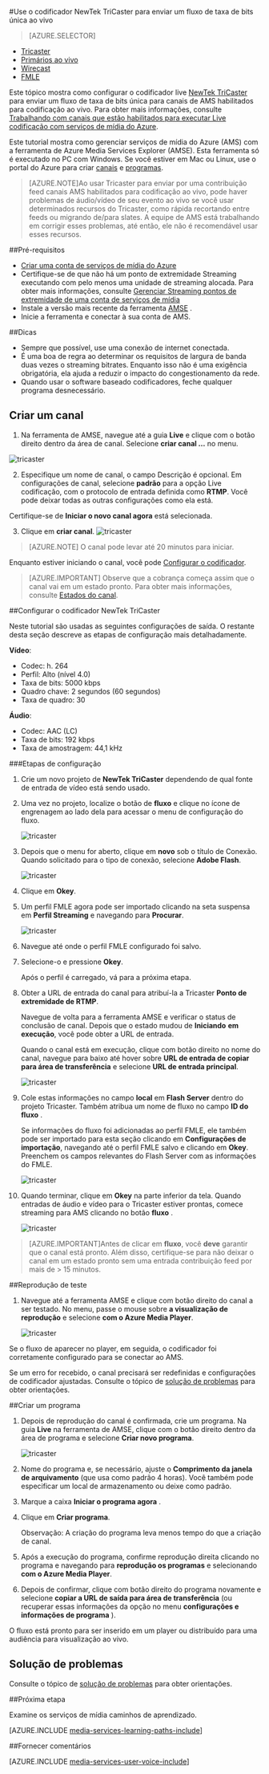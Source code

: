 <properties 
    pageTitle="Configurar o codificador NewTek TriCaster para enviar um fluxo ao vivo de taxa de bits única | Microsoft Azure" 
    description="Este tópico mostra como configurar o codificador live Tricaster para enviar um fluxo de taxa de bits única para canais de AMS habilitados para codificação ao vivo." 
    services="media-services" 
    documentationCenter="" 
    authors="cenkdin" 
    manager="erikre" 
    editor=""/>

<tags 
    ms.service="media-services" 
    ms.workload="media" 
    ms.tgt_pltfrm="na" 
    ms.devlang="ne" 
    ms.topic="article" 
    ms.date="10/12/2016" 
    ms.author="juliako;cenkd;anilmur"/>

#<a name="use-the-newtek-tricaster-encoder-to-send-a-single-bitrate-live-stream"></a>Use o codificador NewTek TriCaster para enviar um fluxo de taxa de bits única ao vivo

> [AZURE.SELECTOR]
- [Tricaster](media-services-configure-tricaster-live-encoder.md)
- [Primários ao vivo](media-services-configure-elemental-live-encoder.md)
- [Wirecast](media-services-configure-wirecast-live-encoder.md)
- [FMLE](media-services-configure-fmle-live-encoder.md)

Este tópico mostra como configurar o codificador live [NewTek TriCaster](http://newtek.com/products/tricaster-40.html) para enviar um fluxo de taxa de bits única para canais de AMS habilitados para codificação ao vivo. Para obter mais informações, consulte [Trabalhando com canais que estão habilitados para executar Live codificação com serviços de mídia do Azure](media-services-manage-live-encoder-enabled-channels.md).

Este tutorial mostra como gerenciar serviços de mídia do Azure (AMS) com a ferramenta de Azure Media Services Explorer (AMSE). Esta ferramenta só é executado no PC com Windows. Se você estiver em Mac ou Linux, use o portal do Azure para criar [canais](media-services-portal-creating-live-encoder-enabled-channel.md#create-a-channel) e [programas](media-services-portal-creating-live-encoder-enabled-channel.md#create-and-manage-a-program).

>[AZURE.NOTE]Ao usar Tricaster para enviar por uma contribuição feed canais AMS habilitados para codificação ao vivo, pode haver problemas de áudio/vídeo de seu evento ao vivo se você usar determinados recursos do Tricaster, como rápida recortando entre feeds ou migrando de/para slates. A equipe de AMS está trabalhando em corrigir esses problemas, até então, ele não é recomendável usar esses recursos.


##<a name="prerequisites"></a>Pré-requisitos

- [Criar uma conta de serviços de mídia do Azure](media-services-portal-create-account.md)
- Certifique-se de que não há um ponto de extremidade Streaming executando com pelo menos uma unidade de streaming alocada. Para obter mais informações, consulte [Gerenciar Streaming pontos de extremidade de uma conta de serviços de mídia](media-services-portal-manage-streaming-endpoints.md)
- Instale a versão mais recente da ferramenta [AMSE](https://github.com/Azure/Azure-Media-Services-Explorer) .
- Inicie a ferramenta e conectar à sua conta de AMS.

##<a name="tips"></a>Dicas

- Sempre que possível, use uma conexão de internet conectada.
- É uma boa de regra ao determinar os requisitos de largura de banda duas vezes o streaming bitrates. Enquanto isso não é uma exigência obrigatória, ela ajuda a reduzir o impacto do congestionamento da rede.
- Quando usar o software baseado codificadores, feche qualquer programa desnecessário.

## <a name="create-a-channel"></a>Criar um canal

1.  Na ferramenta de AMSE, navegue até a guia **Live** e clique com o botão direito dentro da área de canal. Selecione **criar canal …** no menu.

![tricaster](./media/media-services-tricaster-live-encoder/media-services-tricaster1.png)

2. Especifique um nome de canal, o campo Descrição é opcional. Em configurações de canal, selecione **padrão** para a opção Live codificação, com o protocolo de entrada definida como **RTMP**. Você pode deixar todas as outras configurações como ela está.


Certifique-se de **Iniciar o novo canal agora** está selecionada.

3. Clique em **criar canal**.
![tricaster](./media/media-services-tricaster-live-encoder/media-services-tricaster2.png)

>[AZURE.NOTE] O canal pode levar até 20 minutos para iniciar.


Enquanto estiver iniciando o canal, você pode [Configurar o codificador](media-services-configure-tricaster-live-encoder.md#configure_tricaster_rtmp).

>[AZURE.IMPORTANT] Observe que a cobrança começa assim que o canal vai em um estado pronto. Para obter mais informações, consulte [Estados do canal](media-services-manage-live-encoder-enabled-channels.md#states).

##<a id=configure_tricaster_rtmp></a>Configurar o codificador NewTek TriCaster

Neste tutorial são usadas as seguintes configurações de saída. O restante desta seção descreve as etapas de configuração mais detalhadamente. 

**Vídeo**:
 
- Codec: h. 264 
- Perfil: Alto (nível 4.0) 
- Taxa de bits: 5000 kbps 
- Quadro chave: 2 segundos (60 segundos) 
- Taxa de quadro: 30
 
**Áudio**:

- Codec: AAC (LC) 
- Taxa de bits: 192 kbps 
- Taxa de amostragem: 44,1 kHz


###<a name="configuration-steps"></a>Etapas de configuração

1. Crie um novo projeto de **NewTek TriCaster** dependendo de qual fonte de entrada de vídeo está sendo usado. 
2. Uma vez no projeto, localize o botão de **fluxo** e clique no ícone de engrenagem ao lado dela para acessar o menu de configuração do fluxo.

    ![tricaster](./media/media-services-tricaster-live-encoder/media-services-tricaster3.png)
3. Depois que o menu for aberto, clique em **novo** sob o título de Conexão. Quando solicitado para o tipo de conexão, selecione **Adobe Flash**.

    ![tricaster](./media/media-services-tricaster-live-encoder/media-services-tricaster4.png)

4. Clique em **Okey**.

5. Um perfil FMLE agora pode ser importado clicando na seta suspensa em **Perfil Streaming** e navegando para **Procurar**.

    ![tricaster](./media/media-services-tricaster-live-encoder/media-services-tricaster5.png)

6. Navegue até onde o perfil FMLE configurado foi salvo.
7. Selecione-o e pressione **Okey**.

    Após o perfil é carregado, vá para a próxima etapa.

6. Obter a URL de entrada do canal para atribuí-la a Tricaster **Ponto de extremidade de RTMP**.
    
    Navegue de volta para a ferramenta AMSE e verificar o status de conclusão de canal. Depois que o estado mudou de **Iniciando** **em execução**, você pode obter a URL de entrada.
      
    Quando o canal está em execução, clique com botão direito no nome do canal, navegue para baixo até hover sobre **URL de entrada de copiar para área de transferência** e selecione **URL de entrada principal**.  
    
    ![tricaster](./media/media-services-tricaster-live-encoder/media-services-tricaster6.png)

7. Cole estas informações no campo **local** em **Flash Server** dentro do projeto Tricaster. Também atribua um nome de fluxo no campo **ID do fluxo** . 

    Se informações do fluxo foi adicionadas ao perfil FMLE, ele também pode ser importado para esta seção clicando em **Configurações de importação**, navegando até o perfil FMLE salvo e clicando em **Okey**. Preenchem os campos relevantes do Flash Server com as informações do FMLE.

    ![tricaster](./media/media-services-tricaster-live-encoder/media-services-tricaster7.png)

9. Quando terminar, clique em **Okey** na parte inferior da tela. Quando entradas de áudio e vídeo para o Tricaster estiver prontas, comece streaming para AMS clicando no botão **fluxo** .

    ![tricaster](./media/media-services-tricaster-live-encoder/media-services-tricaster11.png)

>[AZURE.IMPORTANT]Antes de clicar em **fluxo**, você **deve** garantir que o canal está pronto. 
>Além disso, certifique-se para não deixar o canal em um estado pronto sem uma entrada contribuição feed por mais de > 15 minutos. 

##<a name="test-playback"></a>Reprodução de teste
  
1. Navegue até a ferramenta AMSE e clique com botão direito do canal a ser testado. No menu, passe o mouse sobre **a visualização de reprodução** e selecione **com o Azure Media Player**.  

    ![tricaster](./media/media-services-tricaster-live-encoder/media-services-tricaster8.png)

Se o fluxo de aparecer no player, em seguida, o codificador foi corretamente configurado para se conectar ao AMS. 

Se um erro for recebido, o canal precisará ser redefinidas e configurações de codificador ajustadas. Consulte o tópico de [solução de problemas](media-services-troubleshooting-live-streaming.md) para obter orientações.  

##<a name="create-a-program"></a>Criar um programa

1. Depois de reprodução do canal é confirmada, crie um programa. Na guia **Live** na ferramenta de AMSE, clique com o botão direito dentro da área de programa e selecione **Criar novo programa**.  

    ![tricaster](./media/media-services-tricaster-live-encoder/media-services-tricaster9.png)

2. Nome do programa e, se necessário, ajuste o **Comprimento da janela de arquivamento** (que usa como padrão 4 horas). Você também pode especificar um local de armazenamento ou deixe como padrão.  
3. Marque a caixa **Iniciar o programa agora** .
4. Clique em **Criar programa**.  
  
    Observação: A criação do programa leva menos tempo do que a criação de canal.    
 
5. Após a execução do programa, confirme reprodução direita clicando no programa e navegando para **reprodução os programas** e selecionando **com o Azure Media Player**.  
6. Depois de confirmar, clique com botão direito do programa novamente e selecione **copiar a URL de saída para área de transferência** (ou recuperar essas informações da opção no menu **configurações e informações de programa** ). 

O fluxo está pronto para ser inserido em um player ou distribuído para uma audiência para visualização ao vivo.  


## <a name="troubleshooting"></a>Solução de problemas

Consulte o tópico de [solução de problemas](media-services-troubleshooting-live-streaming.md) para obter orientações. 


##<a name="next-step"></a>Próxima etapa

Examine os serviços de mídia caminhos de aprendizado.

[AZURE.INCLUDE [media-services-learning-paths-include](../../includes/media-services-learning-paths-include.md)]

##<a name="provide-feedback"></a>Fornecer comentários

[AZURE.INCLUDE [media-services-user-voice-include](../../includes/media-services-user-voice-include.md)]
